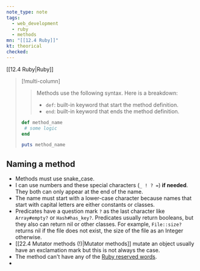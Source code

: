 ```yaml
---
note_type: note
tags:
  - web_development
  - ruby
  - methods
mn: "[[12.4 Ruby]]"
kt: theorical
checked: 
---
```

[[12.4 Ruby|Ruby]]

>[!multi-column]
>
>>Methods use the following syntax. Here is a breakdown:
>>- `def`: built-in keyword that start the method definition.
>>- `end`: built-in keyword that ends the method definition.
>
>```ruby
>def method_name
>  # some logic
>end
>
>puts method_name
>```

## Naming a method
- Methods must use snake_case.
- I can use numbers and these special characters (`_ ! ? =`) **if needed**. They both can only appear at the end of the name. 
- The name must start with a lower-case character because names that start with capital letters are either constants or classes.
- Predicates have a question mark `?` as the last character like `Array#empty?` or `Hash#has_key?`. Predicates usually return booleans, but they also can return nil or other classes. For example,  `File::size?` returns nil if the file does not exist, the size of the file as an Integer otherwise.
- [[22.4 Mutator methods (!)|Mutator methods]] mutate an object usually have an exclamation mark but this is not always the case.
- The method can't have any of the [Ruby reserved words](http://www.java2s.com/Code/Ruby/Language-Basics/Rubysreservedwords.htm).
- 